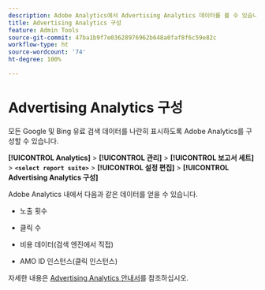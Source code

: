 ```yaml
---
description: Adobe Analytics에서 Advertising Analytics 데이터를 볼 수 있습니다.
title: Advertising Analytics 구성
feature: Admin Tools
source-git-commit: 47ba1b9f7e03628976962b648a0faf8f6c59e82c
workflow-type: ht
source-wordcount: '74'
ht-degree: 100%

---
```



# Advertising Analytics 구성

모든 Google 및 Bing 유료 검색 데이터를 나란히 표시하도록 Adobe Analytics를 구성할 수 있습니다.

**[!UICONTROL Analytics]** > **[!UICONTROL 관리]** > **[!UICONTROL 보고서 세트]** > **`<select report suite>`** > **[!UICONTROL 설정 편집]** > **[!UICONTROL Advertising Analytics 구성]**

Adobe Analytics 내에서 다음과 같은 데이터를 얻을 수 있습니다.

* 노출 횟수

* 클릭 수

* 비용 데이터(검색 엔진에서 직접)

* AMO ID 인스턴스(클릭 인스턴스)

자세한 내용은 [Advertising Analytics 안내서](/help/integrate/c-advertising-analytics/overview.md)를 참조하십시오.